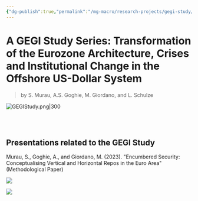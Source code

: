 ```yaml
---
{"dg-publish":true,"permalink":"/mg-macro/research-projects/gegi-study/","created":"2023-12-11T21:42:44.464+00:00","updated":"2023-12-12T17:59:23.550+00:00"}
---
```



# A GEGI Study Series: Transformation of the Eurozone Architecture, Crises and Institutional Change in the Offshore US-Dollar System 

> by S. Murau, A.S. Goghie, M. Giordano, and L. Schulze


![GEGIStudy.png|300](/img/user/MG%20Macro/Attachments/GEGIStudy.png)


<br />
<br />

## Presentations related to the GEGI Study  
  
  
Murau, S., Goghie, A., and Giordano, M. (2023). "Encumbered Security: Conceptualising Vertical and Horizontal Repos in the Euro Area" (Methodological Paper)


![](https://www.youtube.com/watch?v=NAsoo08rG9k&t=3004s)



![](https://www.youtube.com/watch?v=odXAtl9A4bY)